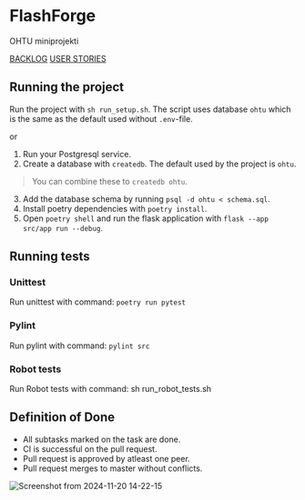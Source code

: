 # FlashForge
OHTU miniprojekti

[BACKLOG](https://github.com/users/santeri0200/projects/3)
[USER STORIES](https://github.com/users/santeri0200/projects/4)

## Running the project
Run the project with `sh run_setup.sh`.
The script uses database `ohtu` which is the same as the default used without `.env`-file.

or

1. Run your Postgresql service.
2. Create a database with `createdb`. The default used by the project is `ohtu`.
> You can combine these to `createdb ohtu`.
3. Add the database schema by running `psql -d ohtu < schema.sql`.
4. Install poetry dependencies with `poetry install`.
5. Open `poetry shell` and run the flask application with `flask --app src/app run --debug`.

## Running tests

### Unittest

Run unittest with command: `poetry run pytest`

### Pylint

Run pylint with command: `pylint src`

### Robot tests

Run Robot tests with command: sh run_robot_tests.sh

## Definition of Done
- All subtasks marked on the task are done.
- CI is successful on the pull request.
- Pull request is approved by atleast one peer.
- Pull request merges to master without conflicts.

![Screenshot from 2024-11-20 14-22-15](https://github.com/user-attachments/assets/a0be1591-5cd4-4305-b378-586d864ef504)
